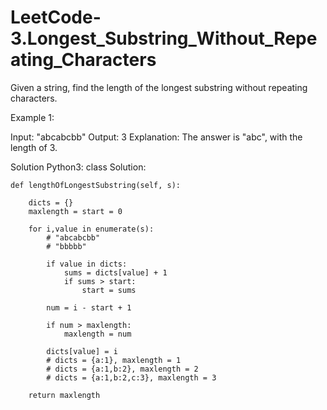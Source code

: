# LeetCode-3.Longest_Substring_Without_Repeating_Characters

Given a string, find the length of the longest substring without repeating characters.

Example 1:

Input: "abcabcbb"
Output: 3 
Explanation: The answer is "abc", with the length of 3. 

Solution Python3:
class Solution:

    def lengthOfLongestSubstring(self, s):
    
        dicts = {}
        maxlength = start = 0
        
        for i,value in enumerate(s):
            # "abcabcbb" 
            # "bbbbb"
        
            if value in dicts:
                sums = dicts[value] + 1
                if sums > start:
                    start = sums
                    
            num = i - start + 1
            
            if num > maxlength:
                maxlength = num
                
            dicts[value] = i
            # dicts = {a:1}, maxlength = 1
            # dicts = {a:1,b:2}, maxlength = 2
            # dicts = {a:1,b:2,c:3}, maxlength = 3
    
        return maxlength

            
